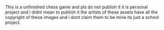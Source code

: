 This is a unfinished chess game and pls do not publish it it is personal project and i didnt mean to publish it the artists of these assets have all the copyright of these images and i 
dont claim them to be mine its just a school project.
